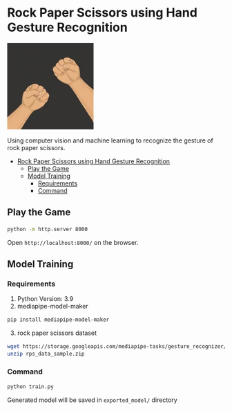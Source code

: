 # Rock Paper Scissors using Hand Gesture Recognition

![rock paper scissor](/assets/loading.webp)

Using computer vision and machine learning to recognize the gesture of rock paper scissors.

<!--toc:start-->
- [Rock Paper Scissors using Hand Gesture Recognition](#rock-paper-scissors-using-hand-gesture-recognition)
  - [Play the Game](#play-the-game)
  - [Model Training](#model-training)
    - [Requirements](#requirements)
    - [Command](#command)
<!--toc:end-->

## Play the Game

```sh
python -m http.server 8000
```

Open `http://localhost:8000/` on the browser.

## Model Training

### Requirements

1. Python Version: 3.9
2. mediapipe-model-maker

  ```sh
  pip install mediapipe-model-maker
  ```

3. rock paper scissors dataset

  ```sh
  wget https://storage.googleapis.com/mediapipe-tasks/gesture_recognizer/rps_data_sample.zip
  unzip rps_data_sample.zip
  ```

### Command

```sh
python train.py
```

Generated model will be saved in `exported_model/` directory
